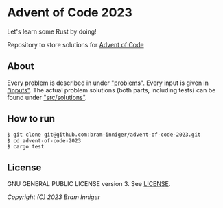 # Advent of Code 2023

Let's learn some Rust by doing!

Repository to store solutions for [Advent of Code](https://adventofcode.com/2023)

## About

Every problem is described in under ["problems"](problems).
Every input is given in ["inputs"](inputs).
The actual problem solutions (both parts, including tests) can be found under ["src/solutions"](src/solutions).

## How to run

    $ git clone git@github.com:bram-inniger/advent-of-code-2023.git
    $ cd advent-of-code-2023
    $ cargo test

## License

GNU GENERAL PUBLIC LICENSE version 3. See [LICENSE](LICENSE).

_Copyright (C) 2023 Bram Inniger_
